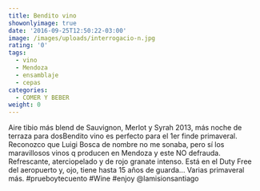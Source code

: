 ```yaml
---
title: Bendito vino
showonlyimage: true
date: '2016-09-25T12:50:22-03:00'
image: /images/uploads/interrogacio-n.jpg
rating: '0'
tags:
  - vino
  - Mendoza
  - ensamblaje
  - cepas
categories:
  - COMER Y BEBER
weight: 0
---
```

Aire tibio más blend de Sauvignon, Merlot y Syrah 2013, más noche de terraza para dosBendito vino es perfecto para el 1er finde primaveral. Reconozco que Luigi Bosca de nombre no me sonaba, pero sí los maravillosos vinos q producen en Mendoza y este NO defrauda. Refrescante, aterciopelado y de rojo granate intenso. Está en el Duty Free del aeropuerto y, ojo, tiene hasta 15 años de guarda... Varias primaveral más. #prueboytecuento #Wine #enjoy @lamisionsantiago
